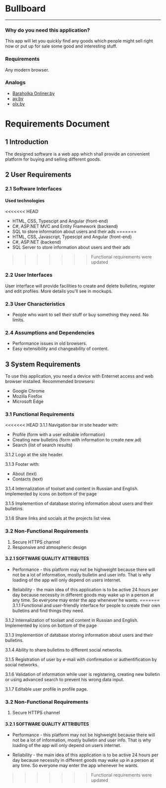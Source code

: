 # Bullboard
***
### Why do you need this application?

This app will let you quickly find any goods which people might sell right now or put up for sale some good and interesting stuff.

### Requirements

Any modern browser.

### Analogs

* [Baraholka Onliner.by](https://baraholka.onliner.by/)
* [ay.by](http://ay.by/)
* [olx.by](https://www.olx.by/)

# Requirements Document 
## 1 Introduction
The designed software is a web app which shall provide an convenient platform for buying and selling different goods.
## 2 User Requirements

### 2.1 Software Interfaces

#### Used technologies
<<<<<<< HEAD
- HTML, CSS, Typescipt and Angular (front-end)
- C#, ASP.NET MVC and Entity Framework (backend)
- SQL to store information about users and their ads
=======
- HTML, CSS, Javascript, Typescipt and Angular (front-end)
- C#, ASP.NET (backend)
- SQL Server to store information about users and their ads
>>>>>>> Functional requirements were updated

### 2.2 User Interfaces

User interface will provide facilities to create and delete bulletins, register and edit profiles. More details you'll see in mockups.

### 2.3 User Characteristics
- People who want to sell their stuff or buy something they need. No limits.

### 2.4 Assumptions and Dependencies
- Performance issues in old browsers.
- Easy extensibility and changeability of content.

## 3 System Requirements
To use this application, you need a device with Enternet access and web browser installed. Recommended browsers:
- Google Chrome
- Mozilla Firefox
- Microsoft Edge

### 3.1 Functional Requirements
<<<<<<< HEAD
3.1.1 Navigation bar in site header with:

- Profile (form with a user editable information)
- Creating new bulletins (form with information to create new ad)
- Search (list of search results)

3.1.2 Logo at the site header.

3.1.3 Footer with:
- About (text)
- Contacts (text)

3.1.4 Internalization of toolset and content in Russian and English. Implemented by icons on bottom of the page

3.1.5 Implemention of database storing information about users and their bulletins.

3.1.6 Share links and socials at the projects list view.

### 3.2 Non-Functional Requirements
1) Secure HTTPS channel
3) Responsive and atmospheric design
#### 3.2.1 SOFTWARE QUALITY ATTRIBUTES
- Performance - this platform may not be highweight because there will not be a lot of information, mostly bulletin and user info. That is why loading of the app will only depend on users internet.

- Reliability - the main idea of this application is to be active 24 hours per day because necessity in different goods may wake up in a person at any time. So everyone may enter the app whenever he wants.
=======
3.1.1 Functional and user-friendly interface for people to create their own bulletins and find things they need.

3.1.2 Internalization of toolset and content in Russian and English. Implemented by icons on bottom of the page

3.1.3 Implemention of database storing information about users and their bulletins.

3.1.4 Ability to share bulletins to different social networks.

3.1.5 Registration of user by e-mail with confirmation or authentification by social networks.

3.1.6 Validation of information while user is registering, creating new bulletin or using advanced search to prevent his wrong data input.

3.1.7 Editable user profile in profile page.


### 3.2 Non-Functional Requirements
1) Secure HTTPS channel
#### 3.2.1 SOFTWARE QUALITY ATTRIBUTES
- Performance - this platform may not be highweight because there will not be a lot of information, mostly bulletin and user info. That is why loading of the app will only depend on users internet.

- Reliability - the main idea of this application is to be active 24 hours per day because necessity in different goods may wake up in a person at any time. So everyone may enter the app whenever he wants.
>>>>>>> Functional requirements were updated
